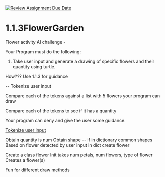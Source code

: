[![Review Assignment Due Date](https://classroom.github.com/assets/deadline-readme-button-22041afd0340ce965d47ae6ef1cefeee28c7c493a6346c4f15d667ab976d596c.svg)](https://classroom.github.com/a/72Ph7pMB)
# 1.1.3FlowerGarden

Flower activity 
AI challenge -

Your Program must do the following:
1. Take user input and generate a drawing of specific flowers and their quantity using turtle.

How???
Use 1.1.3 for guidance

-- Tokenize user input

Compare each of the tokens against a list with 5 flowers your program can draw

Compare each of the tokens to see if it has a quantity

Your program can deny and give the user some guidance.

  [Tokenize user input ](https://www.google.com)

  Obtain quantity is num
  Obtain shape -- if in dictionary common shapes
  Based on flower detected by user input in dict create flower

Create a class flower
Init takes num petals, num flowers, type of flower
Creates a flower(s)

Fun for different draw methods
